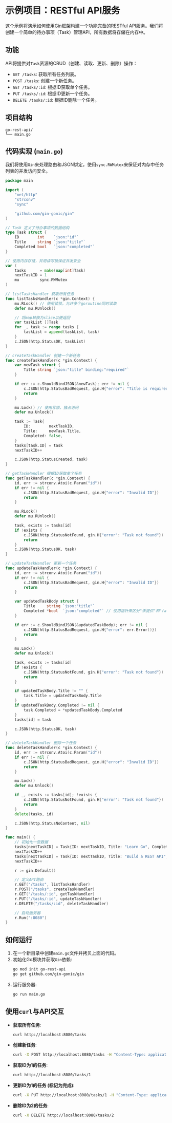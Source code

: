 # 示例项目：RESTful API服务

这个示例将演示如何使用[Gin框架](https://github.com/gin-gonic/gin)构建一个功能完备的RESTful API服务。我们将创建一个简单的待办事项（Task）管理API，所有数据将存储在内存中。

## 功能
API将提供对`Task`资源的CRUD（创建、读取、更新、删除）操作：

- `GET /tasks`: 获取所有任务列表。
- `POST /tasks`: 创建一个新任务。
- `GET /tasks/:id`: 根据ID获取单个任务。
- `PUT /tasks/:id`: 根据ID更新一个任务。
- `DELETE /tasks/:id`: 根据ID删除一个任务。

## 项目结构
```
go-rest-api/
└── main.go
```

## 代码实现 (`main.go`)
我们将使用`Gin`来处理路由和JSON绑定，使用`sync.RWMutex`来保证对内存中任务列表的并发访问安全。

```go
package main

import (
	"net/http"
	"strconv"
	"sync"

	"github.com/gin-gonic/gin"
)

// Task 定义了待办事项的数据结构
type Task struct {
	ID        int    `json:"id"`
	Title     string `json:"title"`
	Completed bool   `json:"completed"`
}

// 使用内存存储，并用读写锁保证并发安全
var (
	tasks      = make(map[int]Task)
	nextTaskID = 1
	mu         sync.RWMutex
)

// listTasksHandler 获取所有任务
func listTasksHandler(c *gin.Context) {
	mu.RLock() // 使用读锁，允许多个goroutine同时读取
	defer mu.RUnlock()

	// 将map转换为slice以便返回
	var taskList []Task
	for _, task := range tasks {
		taskList = append(taskList, task)
	}
	c.JSON(http.StatusOK, taskList)
}

// createTaskHandler 创建一个新任务
func createTaskHandler(c *gin.Context) {
	var newTask struct {
		Title string `json:"title" binding:"required"`
	}

	if err := c.ShouldBindJSON(&newTask); err != nil {
		c.JSON(http.StatusBadRequest, gin.H{"error": "Title is required"})
		return
	}

	mu.Lock() // 使用写锁，独占访问
	defer mu.Unlock()

	task := Task{
		ID:        nextTaskID,
		Title:     newTask.Title,
		Completed: false,
	}
	tasks[task.ID] = task
	nextTaskID++

	c.JSON(http.StatusCreated, task)
}

// getTaskHandler 根据ID获取单个任务
func getTaskHandler(c *gin.Context) {
	id, err := strconv.Atoi(c.Param("id"))
	if err != nil {
		c.JSON(http.StatusBadRequest, gin.H{"error": "Invalid ID"})
		return
	}

	mu.RLock()
	defer mu.RUnlock()

	task, exists := tasks[id]
	if !exists {
		c.JSON(http.StatusNotFound, gin.H{"error": "Task not found"})
		return
	}
	c.JSON(http.StatusOK, task)
}

// updateTaskHandler 更新一个任务
func updateTaskHandler(c *gin.Context) {
	id, err := strconv.Atoi(c.Param("id"))
	if err != nil {
		c.JSON(http.StatusBadRequest, gin.H{"error": "Invalid ID"})
		return
	}

	var updatedTaskBody struct {
		Title     string `json:"title"`
		Completed *bool  `json:"completed"` // 使用指针来区分"未提供"和"false"
	}

	if err := c.ShouldBindJSON(&updatedTaskBody); err != nil {
		c.JSON(http.StatusBadRequest, gin.H{"error": err.Error()})
		return
	}

	mu.Lock()
	defer mu.Unlock()

	task, exists := tasks[id]
	if !exists {
		c.JSON(http.StatusNotFound, gin.H{"error": "Task not found"})
		return
	}

	if updatedTaskBody.Title != "" {
		task.Title = updatedTaskBody.Title
	}
	if updatedTaskBody.Completed != nil {
		task.Completed = *updatedTaskBody.Completed
	}
	tasks[id] = task

	c.JSON(http.StatusOK, task)
}

// deleteTaskHandler 删除一个任务
func deleteTaskHandler(c *gin.Context) {
	id, err := strconv.Atoi(c.Param("id"))
	if err != nil {
		c.JSON(http.StatusBadRequest, gin.H{"error": "Invalid ID"})
		return
	}

	mu.Lock()
	defer mu.Unlock()

	if _, exists := tasks[id]; !exists {
		c.JSON(http.StatusNotFound, gin.H{"error": "Task not found"})
		return
	}
	delete(tasks, id)

	c.JSON(http.StatusNoContent, nil)
}

func main() {
	// 初始化一些数据
	tasks[nextTaskID] = Task{ID: nextTaskID, Title: "Learn Go", Completed: false}
	nextTaskID++
	tasks[nextTaskID] = Task{ID: nextTaskID, Title: "Build a REST API", Completed: false}
	nextTaskID++

	r := gin.Default()

	// 定义API路由
	r.GET("/tasks", listTasksHandler)
	r.POST("/tasks", createTaskHandler)
	r.GET("/tasks/:id", getTaskHandler)
	r.PUT("/tasks/:id", updateTaskHandler)
	r.DELETE("/tasks/:id", deleteTaskHandler)

	// 启动服务器
	r.Run(":8080")
}
```

## 如何运行
1.  在一个新目录中创建`main.go`文件并拷贝上面的代码。
2.  初始化Go模块并获取`Gin`依赖:
    ```bash
    go mod init go-rest-api
    go get github.com/gin-gonic/gin
    ```
3.  运行服务器:
    ```bash
    go run main.go
    ```

## 使用`curl`与API交互
- **获取所有任务**:
  ```bash
  curl http://localhost:8080/tasks
  ```
- **创建新任务**:
  ```bash
  curl -X POST http://localhost:8080/tasks -H "Content-Type: application/json" -d '{"title": "Write documentation"}'
  ```
- **获取ID为1的任务**:
  ```bash
  curl http://localhost:8080/tasks/1
  ```
- **更新ID为1的任务 (标记为完成)**:
  ```bash
  curl -X PUT http://localhost:8080/tasks/1 -H "Content-Type: application/json" -d '{"completed": true}'
  ```
- **删除ID为2的任务**:
  ```bash
  curl -X DELETE http://localhost:8080/tasks/2
  ``` 
